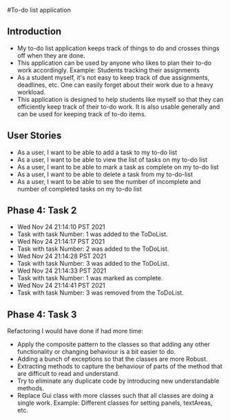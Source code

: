 #To-do list application

## Introduction

- My to-do list application keeps track of things to do and crosses things off when they are done.
- This application can be used by anyone who likes to plan their to-do work accordingly. Example: Students tracking their assignments
- As a student myself, it's not easy to keep track of due assignments, deadlines, etc. One can easily forget about their work due to a heavy workload. 
- This application is designed to help students like myself so that they can efficiently keep track of their to-do work. It is also usable generally and can be used for keeping track of to-do items.

## User Stories

- As a user, I want to be able to add a task to my to-do list
- As a user, I want to be able to view the list of tasks on my to-do list
- As a user, I want to be able to mark a task as complete on my to-do list
- As a user, I want to be able to delete a task from my to-do-list
- As a user, I want to be able to see the number of incomplete and number of completed tasks on my to-do list

## Phase 4: Task 2

- Wed Nov 24 21:14:10 PST 2021
- Task with task Number: 1 was added to the ToDoList.
- Wed Nov 24 21:14:17 PST 2021
- Task with task Number: 2 was added to the ToDoList.
- Wed Nov 24 21:14:28 PST 2021
- Task with task Number: 3 was added to the ToDoList.
- Wed Nov 24 21:14:33 PST 2021
- Task with task Number: 1 was marked as complete.
- Wed Nov 24 21:14:41 PST 2021
- Task with task Number: 3 was removed from the ToDoList.

## Phase 4: Task 3

Refactoring I would have done if had more time:

- Apply the composite pattern to the classes so that adding any other functionality or changing behaviour is a bit easier to do.
- Adding a bunch of exceptions so that the classes are more Robust.
- Extracting methods to capture the behaviour of parts of the method that are difficult to read and understand.
- Try to eliminate any duplicate code by introducing new understandable methods.
- Replace Gui class with more classes such that all classes are doing a single work. Example: Different classes for setting panels, textAreas, etc.